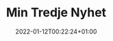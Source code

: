 ---
title: "Min Tredje Nyhet"
date: 2022-01-12T00:22:24+01:00
draft: false
ingress: Å lage sammenhengende tjenester er en innovasjonsutfordring for offentlig sektor. Dagens styrings- og organisasjonsmodeller er ikke alltid like egnet. Vi må i større grad samarbeide på tvers av sektorer og forvaltningsnivåer. Veiledningen gir deg som jobber med en livshendelse eller sammenhengende tjenester eksempler og råd.
---